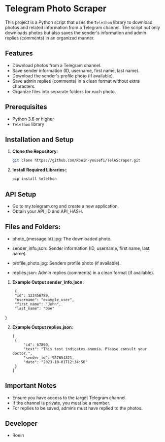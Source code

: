 # Telegram Photo Scraper

This project is a Python script that uses the `Telethon` library to download photos and related information from a Telegram channel. The script not only downloads photos but also saves the sender's information and admin replies (comments) in an organized manner.

## Features

- Download photos from a Telegram channel.
- Save sender information (ID, username, first name, last name).
- Download the sender's profile photo (if available).
- Save admin replies (comments) in a clean format without extra characters.
- Organize files into separate folders for each photo.

## Prerequisites

- Python 3.6 or higher
- `Telethon` library

## Installation and Setup

1. **Clone the Repository**:
   ```bash
   git clone https://github.com/Roein-yousefi/TeleScraper.git

2. **Install Required Libraries:**:
   ```bash
   pip install telethon

   
## API Setup

- Go to my.telegram.org and create a new application.
- Obtain your API_ID and API_HASH.


## Files and Folders:

- photo_{message.id}.jpg:  The downloaded photo.
   
- sender_info.json:  Sender information (ID, username, first name, last name).
   
- profile_photo.jpg:  Senders profile photo (if available).
   
- replies.json:  Admin replies (comments) in a clean format (if available).



1. **Example Output sender_info.json:**
   ```
    {
    "id": 123456789,
    "username": "example_user",
    "first_name": "John",
    "last_name": "Doe"
}

2. **Example Output replies.json:**
   ```
   [
    {
        "id": 67890,
        "text": "This test indicates anemia. Please consult your doctor.",
        "sender_id": 987654321,
        "date": "2023-10-01T12:34:56"
    }
   ]

## Important Notes

- Ensure you have access to the target Telegram channel.
- If the channel is private, you must be a member.
- For replies to be saved, admins must have replied to the photos.

## Developer

- Roein
